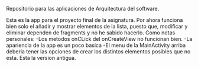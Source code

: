 Repositorio para las aplicaciones de Arquitectura del software.

Esta es la app para el proyecto final de la asignatura. Por ahora funciona bien solo el añadir y mostrar elementos de la lista, puesto que, modificar y eliminar dependen de fragments y no he sabido hacerlo.
Como notas personales:
-Los metodos onCLick del onCreateView no funcionan bien.
-La apariencia de la app es un poco basica
-El menu de la MainActivity arriba deberia tener las opciones de crear los distintos elementos posibles que no esta. Esta la version antigua.
